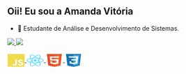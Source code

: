 ## Oii! Eu sou a Amanda Vitória
- 🌱 Estudante de Análise e Desenvolvimento de Sistemas.

<div>
  <a href="https://github.com/mandygando">
  <img height="180em" src="https://github-readme-stats.vercel.app/api?username=mandygando&show_icons=true&theme=radical"/>
  <img height="180em" src="https://github-readme-stats.vercel.app/api/top-langs/?username=mandygando&layout=compact&langs_count=16&theme=radical"/>

  <div style="display: inline_block"><br>
  <img align="center" alt="Rafa-Js" height="30" width="40" src="https://raw.githubusercontent.com/devicons/devicon/master/icons/javascript/javascript-plain.svg">
  <img align="center" alt="Rafa-React" height="30" width="40" src="https://raw.githubusercontent.com/devicons/devicon/master/icons/react/react-original.svg">
  <img align="center" alt="Rafa-HTML" height="30" width="40" src="https://raw.githubusercontent.com/devicons/devicon/master/icons/html5/html5-original.svg">
  <img align="center" alt="Rafa-CSS" height="30" width="40" src="https://raw.githubusercontent.com/devicons/devicon/master/icons/css3/css3-original.svg">

          
</div>
</div>
<!--
**mandygando/mandygando** is a ✨ _special_ ✨ repository because its `README.md` (this file) appears on your GitHub profile.

Here are some ideas to get you started:

- 🔭 I’m currently working on ...

- 👯 I’m looking to collaborate on ...
- 🤔 I’m looking for help with ...
- 💬 Ask me about ...
- 📫 How to reach me: ...
- 😄 Pronouns: ...
- ⚡ Fun fact: ...
-->
